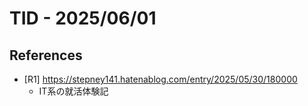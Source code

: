 # TID - 2025/06/01

## References
- [R1] https://stepney141.hatenablog.com/entry/2025/05/30/180000
  - IT系の就活体験記
